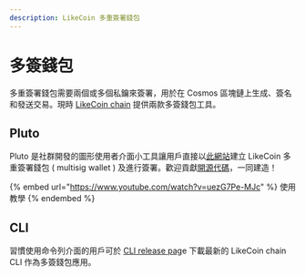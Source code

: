 ```yaml
---
description: LikeCoin 多重簽署錢包
---
```


# 多簽錢包

多重簽署錢包需要兩個或多個私鑰來簽署，用於在 Cosmos 區塊鏈上生成、簽名和發送交易。現時 [LikeCoin chain](../governance/likecoin-chain.md) 提供兩款多簽錢包工具。

## Pluto

Pluto 是社群開發的圖形使用者介面小工具讓用戶直接以[此網站](https://likecoin-cosmos-pluto.netlify.app/)建立 LikeCoin 多重簽署錢包 ( multisig wallet ) 及進行簽署。歡迎貢獻[開源代碼](https://github.com/likecoin/likecoin-cosmos-pluto)，一同建造！

{% embed url="https://www.youtube.com/watch?v=uezG7Pe-MJc" %}
使用教學&#x20;
{% endembed %}

## CLI

習慣使用命令列介面的用戶可於 [CLI release pag](https://github.com/likecoin/likecoin-chain/releases)e 下載最新的 LikeCoin chain CLI 作為多簽錢包應用。
